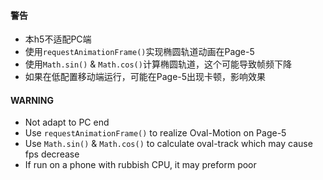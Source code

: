 #### 警告
* 本h5不适配PC端
* 使用`requestAnimationFrame()`实现椭圆轨道动画在Page-5
* 使用`Math.sin()` & `Math.cos()`计算椭圆轨道，这个可能导致帧频下降
* 如果在低配置移动端运行，可能在Page-5出现卡顿，影响效果


#### WARNING
* Not adapt to PC end
* Use `requestAnimationFrame()` to realize Oval-Motion on Page-5
* Use `Math.sin()` & `Math.cos()` to calculate oval-track which may cause fps decrease
* If run on a phone with rubbish CPU, it may preform poor
